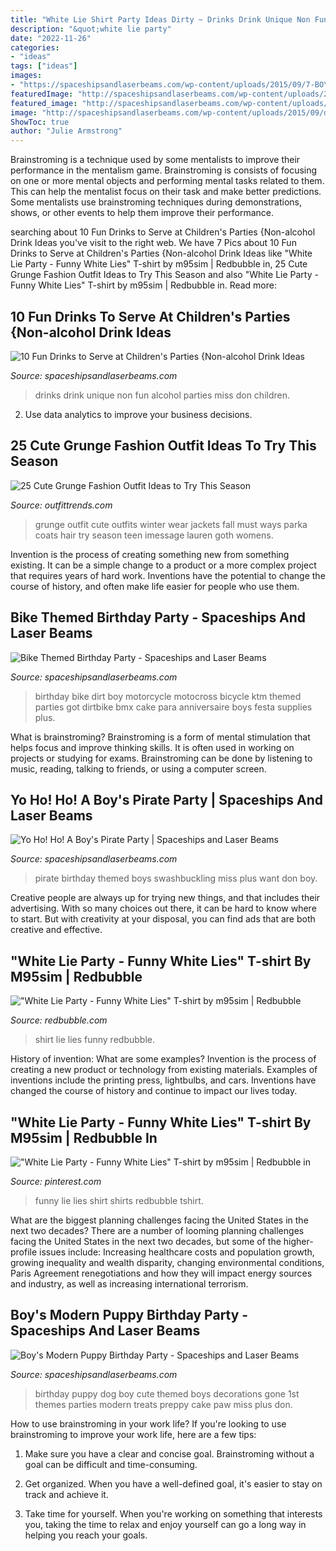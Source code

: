 ```yaml
---
title: "White Lie Shirt Party Ideas Dirty ~ Drinks Drink Unique Non Fun Alcohol Parties Miss Don Children"
description: "&quot;white lie party"
date: "2022-11-26"
categories:
- "ideas"
tags: ["ideas"]
images:
- "https://spaceshipsandlaserbeams.com/wp-content/uploads/2015/09/7-BOYS-PUPPY-BIRTHDAY-PARTY-IDEAS.jpg"
featuredImage: "http://spaceshipsandlaserbeams.com/wp-content/uploads/2015/09/dirt-bike-birthday-party-ideas.jpg"
featured_image: "http://spaceshipsandlaserbeams.com/wp-content/uploads/2015/09/pirate-birthday-party-ideas-for-boys-2.jpg"
image: "http://spaceshipsandlaserbeams.com/wp-content/uploads/2015/09/dirt-bike-birthday-party-ideas.jpg"
ShowToc: true
author: "Julie Armstrong"
---
```



Brainstroming is a technique used by some mentalists to improve their performance in the mentalism game. Brainstroming is consists of focusing on one or more mental objects and performing mental tasks related to them. This can help the mentalist focus on their task and make better predictions. Some mentalists use brainstroming techniques during demonstrations, shows, or other events to help them improve their performance.

	

		
searching about 10 Fun Drinks to Serve at Children&#039;s Parties {Non-alcohol Drink Ideas you've visit to the right web. We have 7 Pics about 10 Fun Drinks to Serve at Children&#039;s Parties {Non-alcohol Drink Ideas like &quot;White Lie Party - Funny White Lies&quot; T-shirt by m95sim | Redbubble in, 25 Cute Grunge Fashion Outfit Ideas to Try This Season and also &quot;White Lie Party - Funny White Lies&quot; T-shirt by m95sim | Redbubble in. Read more:
		
    
## 10 Fun Drinks To Serve At Children&#039;s Parties {Non-alcohol Drink Ideas

<img loading=lazy src="http://spaceshipsandlaserbeams.com/wp-content/uploads/2013/06/unique-kids-party-drink-ideas.jpg" onerror="this.onerror=null;this.src='https://tse4.mm.bing.net/th?id=OIP.kM7UCa_j3LnXfHeDyokn2wHaLH&amp;pid=15.1';" alt="10 Fun Drinks to Serve at Children&#039;s Parties {Non-alcohol Drink Ideas">

_Source: spaceshipsandlaserbeams.com_

>drinks drink unique non fun alcohol parties miss don children. 

	

2. Use data analytics to improve your business decisions.

    
## 25 Cute Grunge Fashion Outfit Ideas To Try This Season

<img loading=lazy src="http://www.outfittrends.com/wp-content/uploads/2015/03/grunge-fashion-outfit-ideas-2.jpg" onerror="this.onerror=null;this.src='https://tse3.mm.bing.net/th?id=OIP.cNXw4IoW9ln3gUkVzYfraAHaHa&amp;pid=15.1';" alt="25 Cute Grunge Fashion Outfit Ideas to Try This Season">

_Source: outfittrends.com_

>grunge outfit cute outfits winter wear jackets fall must ways parka coats hair try season teen imessage lauren goth womens. 

	

Invention is the process of creating something new from something existing. It can be a simple change to a product or a more complex project that requires years of hard work. Inventions have the potential to change the course of history, and often make life easier for people who use them.

    
## Bike Themed Birthday Party - Spaceships And Laser Beams

<img loading=lazy src="http://spaceshipsandlaserbeams.com/wp-content/uploads/2015/09/dirt-bike-birthday-party-ideas.jpg" onerror="this.onerror=null;this.src='https://tse1.mm.bing.net/th?id=OIP.NiHNz_h--5_9SAYwVLI17AHaLH&amp;pid=15.1';" alt="Bike Themed Birthday Party - Spaceships and Laser Beams">

_Source: spaceshipsandlaserbeams.com_

>birthday bike dirt boy motorcycle motocross bicycle ktm themed parties got dirtbike bmx cake para anniversaire boys festa supplies plus. 

	

What is brainstroming?
Brainstroming is a form of mental stimulation that helps focus and improve thinking skills. It is often used in working on projects or studying for exams. Brainstroming can be done by listening to music, reading, talking to friends, or using a computer screen.

    
## Yo Ho! Ho! A Boy&#039;s Pirate Party | Spaceships And Laser Beams

<img loading=lazy src="http://spaceshipsandlaserbeams.com/wp-content/uploads/2015/09/pirate-birthday-party-ideas-for-boys-2.jpg" onerror="this.onerror=null;this.src='https://tse3.mm.bing.net/th?id=OIP.SEajsTee6FMKhDZ_u2TM4QHaLH&amp;pid=15.1';" alt="Yo Ho! Ho! A Boy&#039;s Pirate Party | Spaceships and Laser Beams">

_Source: spaceshipsandlaserbeams.com_

>pirate birthday themed boys swashbuckling miss plus want don boy. 

	

Creative people are always up for trying new things, and that includes their advertising. With so many choices out there, it can be hard to know where to start. But with creativity at your disposal, you can find ads that are both creative and effective.

    
## &quot;White Lie Party - Funny White Lies&quot; T-shirt By M95sim | Redbubble

<img loading=lazy src="https://ih1.redbubble.net/image.1595324594.3393/ssrco,slim_fit_t_shirt,mens,fafafa:ca443f4786,front,square_product,600x600.jpg" onerror="this.onerror=null;this.src='https://tse2.mm.bing.net/th?id=OIP.mlO7i4bxfH1WNFea2IUUDAHaHa&amp;pid=15.1';" alt="&quot;White Lie Party - Funny White Lies&quot; T-shirt by m95sim | Redbubble">

_Source: redbubble.com_

>shirt lie lies funny redbubble. 

	

History of invention: What are some examples?
Invention is the process of creating a new product or technology from existing materials. Examples of inventions include the printing press, lightbulbs, and cars. Inventions have changed the course of history and continue to impact our lives today.

    
## &quot;White Lie Party - Funny White Lies&quot; T-shirt By M95sim | Redbubble In

<img loading=lazy src="https://i.pinimg.com/736x/2a/8c/6e/2a8c6e0cb928f6dc11581eeccfb013c1.jpg" onerror="this.onerror=null;this.src='https://tse1.mm.bing.net/th?id=OIP.9_Vo4V28q2Lg0RdhCqBnuQHaJ3&amp;pid=15.1';" alt="&quot;White Lie Party - Funny White Lies&quot; T-shirt by m95sim | Redbubble in">

_Source: pinterest.com_

>funny lie lies shirt shirts redbubble tshirt. 

	

What are the biggest planning challenges facing the United States in the next two decades?
There are a number of looming planning challenges facing the United States in the next two decades, but some of the higher-profile issues include: Increasing healthcare costs and population growth, growing inequality and wealth disparity, changing environmental conditions, Paris Agreement renegotiations and how they will impact energy sources and industry, as well as increasing international terrorism.

    
## Boy&#039;s Modern Puppy Birthday Party - Spaceships And Laser Beams

<img loading=lazy src="https://spaceshipsandlaserbeams.com/wp-content/uploads/2015/09/7-BOYS-PUPPY-BIRTHDAY-PARTY-IDEAS.jpg" onerror="this.onerror=null;this.src='https://tse4.mm.bing.net/th?id=OIP.dSpq1_TMcXOfyI3kuOxANQHaLH&amp;pid=15.1';" alt="Boy&#039;s Modern Puppy Birthday Party - Spaceships and Laser Beams">

_Source: spaceshipsandlaserbeams.com_

>birthday puppy dog boy cute themed boys decorations gone 1st themes parties modern treats preppy cake paw miss plus don. 

	

How to use brainstroming in your work life?
If you're looking to use brainstroming to improve your work life, here are a few tips:
1. Make sure you have a clear and concise goal. Brainstroming without a goal can be difficult and time-consuming.

2. Get organized. When you have a well-defined goal, it's easier to stay on track and achieve it.

3. Take time for yourself. When you're working on something that interests you, taking the time to relax and enjoy yourself can go a long way in helping you reach your goals.

